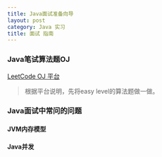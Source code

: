 ```yaml
---
title: Java面试准备向导
layout: post
category: Java 实习
title: 面试 指南
---
```


### Java笔试算法题OJ

[LeetCode OJ 平台](https://leetcode.com/, "LeetCode")

> 根据平台说明，先将easy level的算法题做一做。

### Java面试中常问的问题

#### JVM内存模型

#### Java并发
